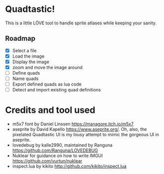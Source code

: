 # Quadtastic!

This is a little LÖVE tool to handle sprite atlases while keeping your sanity.

## Roadmap

 - [x] Select a file
 - [x] Load the image
 - [x] Display the image
 - [x] zoom and move the image around
 - [ ] Define quads
 - [ ] Name quads
 - [ ] Export defined quads as lua code
 - [ ] Detect and import existing quad definitions

# Credits and tool used

 - m5x7 font by Daniel Linssen https://managore.itch.io/m5x7
 - aseprite by David Kapello https://www.aseprite.org/.
   Oh, also, the pixelated Quadtastic UI is my lousy attempt to mimic the gorgeous UI in aseprite.
 - lovedebug by kalle2990, maintained by Ranguna https://github.com/Ranguna/LOVEDEBUG
 - Nuklear for guidance on how to write IMGUI https://github.com/vurtun/nuklear
 - inspect.lua by kikito http://github.com/kikito/inspect.lua
